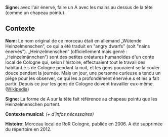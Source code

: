 **Signe:** avec l'air énervé, faire un A avec les mains au dessus de la tête
(comme un chapeau pointu).

## Contexte

**Nom:** Le nom original de ce morceau était en allemand „Wütende
Heinzelmenschen“, ce qui a été traduit en "angry dwarfs" (soit "nains énervés").
„Heinzelmenschen“ (officiellement mais genré : „Heinzelmännchen“) sont des
petites créatures humanoïdes d'un conte local de Cologne qui, selon l'histoire,
effectuaient tout le travail des habitant.e.s de Cologne pendant la nuit, et les
gens pouvaient se la couler douce pendant la journée. Mais un jour, une personne
curieuse a tendu un piège pour les observer, ce qui les a profondément
énervé.e.s et les a fait partir. Depuis ce jour les gens de Cologne doivent
travailler eux-même.
([Wikipedia](https://en.wikipedia.org/wiki/Heinzelm%C3%A4nnchen))

**Signe:** La forme de A sur la tête fait référence au chapeau pointu que les
Heinzelmenschen portent.

**Contexte musical:** *(+ d'infos nécessaires)*

**Histoire:** Morceau local de RoR Cologne, publiée en 2006. A été supprimée du
répertoire en 2012.
